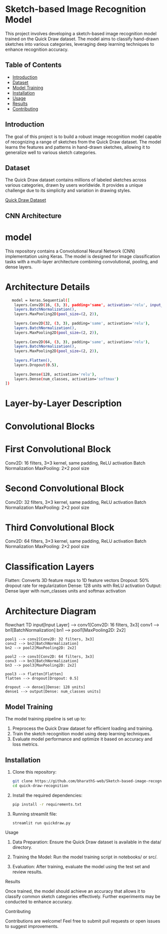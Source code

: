 # Sketch-based Image Recognition Model

This project involves developing a sketch-based image recognition model trained on the Quick Draw dataset. The model aims to classify hand-drawn sketches into various categories, leveraging deep learning techniques to enhance recognition accuracy.

## Table of Contents

- [Introduction](#introduction)
- [Dataset](#dataset)
- [Model Training](#model-training)
- [Installation](#installation)
- [Usage](#usage)
- [Results](#results)
- [Contributing](#contributing)

## Introduction

The goal of this project is to build a robust image recognition model capable of recognizing a range of sketches from the Quick Draw dataset. The model learns the features and patterns in hand-drawn sketches, allowing it to generalize well to various sketch categories.

## Dataset

The Quick Draw dataset contains millions of labeled sketches across various categories, drawn by users worldwide. It provides a unique challenge due to its simplicity and variation in drawing styles.

[Quick Draw Dataset](https://console.cloud.google.com/storage/browser/quickdraw_dataset/full/numpy_bitmap;tab=objects?pli=1&prefix=&forceOnObjectsSortingFiltering=false)

## CNN Architecture

# model
This repository contains a Convolutional Neural Network (CNN) implementation using Keras. The model is designed for image classification tasks with a multi-layer architecture combining convolutional, pooling, and dense layers.

# Architecture Details
```bash
   model = keras.Sequential([
    layers.Conv2D(16, (3, 3), padding='same', activation='relu', input_shape=input_shape),
    layers.BatchNormalization(),
    layers.MaxPooling2D(pool_size=(2, 2)),
    
    layers.Conv2D(32, (3, 3), padding='same', activation='relu'),
    layers.BatchNormalization(),
    layers.MaxPooling2D(pool_size=(2, 2)),
    
    layers.Conv2D(64, (3, 3), padding='same', activation='relu'),
    layers.BatchNormalization(),
    layers.MaxPooling2D(pool_size=(2, 2)),
    
    layers.Flatten(),
    layers.Dropout(0.5),
    
    layers.Dense(128, activation='relu'),
    layers.Dense(num_classes, activation='softmax')
])
```

# Layer-by-Layer Description
# Convolutional Blocks

# First Convolutional Block
Conv2D: 16 filters, 3×3 kernel, same padding, ReLU activation
Batch Normalization
MaxPooling: 2×2 pool size

# Second Convolutional Block
Conv2D: 32 filters, 3×3 kernel, same padding, ReLU activation
Batch Normalization
MaxPooling: 2×2 pool size

# Third Convolutional Block
Conv2D: 64 filters, 3×3 kernel, same padding, ReLU activation
Batch Normalization
MaxPooling: 2×2 pool size

# Classification Layers
Flatten: Converts 3D feature maps to 1D feature vectors
Dropout: 50% dropout rate for regularization
Dense: 128 units with ReLU activation
Output: Dense layer with num_classes units and softmax activation

# Architecture Diagram
flowchart TD
    input[Input Layer] --> conv1[Conv2D: 16 filters, 3x3]
    conv1 --> bn1[BatchNormalization]
    bn1 --> pool1[MaxPooling2D: 2x2]
    
    pool1 --> conv2[Conv2D: 32 filters, 3x3]
    conv2 --> bn2[BatchNormalization]
    bn2 --> pool2[MaxPooling2D: 2x2]
    
    pool2 --> conv3[Conv2D: 64 filters, 3x3]
    conv3 --> bn3[BatchNormalization]
    bn3 --> pool3[MaxPooling2D: 2x2]
    
    pool3 --> flatten[Flatten]
    flatten --> dropout[Dropout: 0.5]
    
    dropout --> dense1[Dense: 128 units]
    dense1 --> output[Dense: num_classes units]

## Model Training

The model training pipeline is set up to:

1. Preprocess the Quick Draw dataset for efficient loading and training.
2. Train the sketch recognition model using deep learning techniques.
3. Evaluate model performance and optimize it based on accuracy and loss metrics.

## Installation

1. Clone this repository:
   ```bash
   git clone https://github.com/bharathS-web/Sketch-based-image-recognition.git
   cd quick-draw-recognition
   ```
   
2. Install the required dependencies:

   ```bash
   pip install -r requirements.txt
   ```

3. Running streamlit file:
   ```bash
   streamlit run quickdraw.py
   ```



Usage

1. Data Preparation: Ensure the Quick Draw dataset is available in the data/ directory.


2. Training the Model: Run the model training script in notebooks/ or src/.


3. Evaluation: After training, evaluate the model using the test set and review results.



Results

Once trained, the model should achieve an accuracy that allows it to classify common sketch categories effectively. Further experiments may be conducted to enhance accuracy.

Contributing

Contributions are welcome! Feel free to submit pull requests or open issues to suggest improvements.
